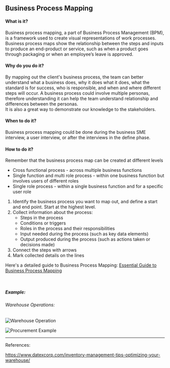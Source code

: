 ## Business Process Mapping

#### What is it?
Business process mapping, a part of Business Process Management (BPM), is a framework used to create visual representations of work processes. Business process maps show the relationship between the steps and inputs to produce an end-product or service, such as when a product goes through packaging or when an employee’s leave is approved. 

#### Why do you do it?
By mapping out the client's business process, the team can better understand what a business does, why it does what it does, what the standard is for success, who is responsible, and when and where different steps will occur. A business process could involve multiple personas, therefore understanding it can help the team understand relationship and differences between the personas.<br>
It is also a great way to demonstrate our knowledge to the stakeholders.

#### When to do it?
Business process mapping could be done during the business SME interview, a user interview, or after the interviews in the define phase. 

#### How to do it?
Remember that the business process map can be created at different levels
* Cross functional process - across multiple business functions   
* Single function and multi role process - within one business function but involves users of different roles  
* Single role process - within a single business function and for a specific user role  

1. Identify the business process you want to map out, and define a start and end point. Start at the highest level. 
2. Collect information about the process:
    * Steps in the process
    * Conditions or triggers
    * Roles in the process and their responsibilities
    * Input needed during the process (such as key data elements)
    * Output produced during the process (such as actions taken or decisions made)
3. Connect the steps with arrows
4. Mark collected details on the lines


Here's a detailed guide to Business Process Mapping:
[Essential Guide to Business Process Mapping](https://www.smartsheet.com/essential-guide-business-process-mapping)

<br>

##### Example:

###### Warehouse Operations:

![Warehouse Operation](/images/warehouse-operations.png?raw=true "Warehouse Operation")

![Procurement Example](/images/business-process.png?raw=true "Business Process")

---

References:

https://www.datexcorp.com/inventory-management-tips-optimizing-your-warehouse/
